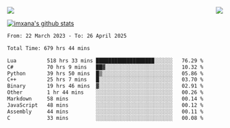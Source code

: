 <p>
  <a href="https://count.getloli.com/"><img src="https://count.getloli.com/get/@xana.readme?theme=moebooru-h"></a>
  <img src="https://weather-icon.journeyad.repl.co/@hangzhou?v=1" align="right">
</p>


<a href="https://github.com/imxana"><img align="center" src="https://github-readme-stats.vercel.app/api?username=imxana&show_icons=true&include_all_commits=true&hide_border=tru&custom_title=imxana%27s%20Github%20Stats" alt="imxana's github stats" /></a> 

<!--START_SECTION:waka-->

```txt
From: 22 March 2023 - To: 26 April 2025

Total Time: 679 hrs 44 mins

Lua          518 hrs 33 mins ███████████████████░░░░░░   76.29 %
C#           70 hrs 9 mins   ██▓░░░░░░░░░░░░░░░░░░░░░░   10.32 %
Python       39 hrs 50 mins  █▒░░░░░░░░░░░░░░░░░░░░░░░   05.86 %
C++          25 hrs 7 mins   █░░░░░░░░░░░░░░░░░░░░░░░░   03.70 %
Binary       19 hrs 46 mins  ▓░░░░░░░░░░░░░░░░░░░░░░░░   02.91 %
Other        1 hr 44 mins    ░░░░░░░░░░░░░░░░░░░░░░░░░   00.26 %
Markdown     58 mins         ░░░░░░░░░░░░░░░░░░░░░░░░░   00.14 %
JavaScript   48 mins         ░░░░░░░░░░░░░░░░░░░░░░░░░   00.12 %
Assembly     44 mins         ░░░░░░░░░░░░░░░░░░░░░░░░░   00.11 %
C            33 mins         ░░░░░░░░░░░░░░░░░░░░░░░░░   00.08 %
```

<!--END_SECTION:waka-->
